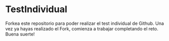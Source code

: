 # TestIndividual

Forkea este repositorio para poder realizar el test individual de Github.
Una vez ya hayas realizado el Fork, comienza a trabajar completando el reto.
Buena suerte!
